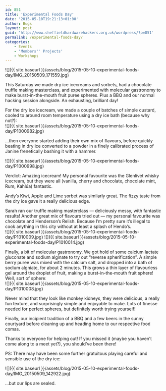 ```yaml
---
id: 851
title: 'Experimental Foods Day'
date: '2015-05-10T19:21:13+01:00'
author: Bugs
layout: post
guid: 'http://www.sheffieldhardwarehackers.org.uk/wordpress/?p=851'
permalink: /experimental-foods-day/
categories:
    - Events
    - 'Members'' Projects'
    - Workshops
---
```


![]({{ site.baseurl }}/assets/blog/2015-05-10-experimental-foods-day/IMG_20150509_171559.jpg)

This Saturday we made dry ice icecreams and sorbets, had a chocolate truffle making masterclass, and experimented with molecular gastronomy to make burst-in-the-mouth fruit puree spheres. Plus a BBQ and our normal hacking session alongside. An exhausting, brilliant day!

For the dry ice icecream, we made a couple of batches of simple custard, cooled to around room temperature using a dry ice bath (because why not?):  
![]({{ site.baseurl }}/assets/blog/2015-05-10-experimental-foods-day/P1000982.jpg)

…then everyone started adding their own mix of flavours, before quickly beating in dry ice converted to a powder in a finely calibrated process of Janine frenetically bashing it with a hammer.

![]({{ site.baseurl }}/assets/blog/2015-05-10-experimental-foods-day/P1000998.jpg)

Verdict: Amazing icecream! My personal favourite was the Glenlivet whisky icecream, but they were all (vanilla, cherry and chocolate, chocolate mint, Rum, Kahlúa) fantastic.

Andy’s Kiwi, Apple and Lime sorbet was similarly great. The fizzy taste from the dry ice gave it a really delicious edge.

Sarah ran our truffle making masterclass — deliciously messy, with fantastic results! Another great mix of flavours tried out — my personal favourite was chocolate and Henderson’s Relish. Because I’m pretty sure it’s illegal to cook anything in this city without at least a splash of Hendo’s.  
![]({{ site.baseurl }}/assets/blog/2015-05-10-experimental-foods-day/P1010009.jpg)
![]({{ site.baseurl }}/assets/blog/2015-05-10-experimental-foods-day/P1010014.jpg)

Finally, a bit of molecular gastronomy. We got hold of some calcium lactate gluconate and sodium alginate to try out “reverse spherification”. A simple berry puree was mixed with the calcium salt, and dropped into a bath of sodium algniate, for about 2 minutes. This grows a thin layer of flavourless gel around the droplet of fruit, making a burst-in-the-mouth fruit sphere! Well, sort of sphere:  
![]({{ site.baseurl }}/assets/blog/2015-05-10-experimental-foods-day/P1010008.jpg)

Never mind that they look like monkey kidneys, they were delicious, a really fun texture, and surprisingly simple and enjoyable to make. Lots of finesse needed for perfect spheres, but definitely worth trying yourself!

Finally, our incipient tradition of a BBQ and a few beers in the sunny courtyard before cleaning up and heading home to our respective food comas.

Thanks to everyone for helping out! If you missed it (maybe you haven’t come along to a meet yet?), you should’ve been there!

PS: There may have been some further gratuitous playing careful and sensible use of the dry ice:

![]({{ site.baseurl }}/assets/blog/2015-05-10-experimental-foods-day/IMG_20150509_142922.jpg)

…but our lips are sealed.
<!--- path/to this posts images is ![]({{ site.baseurl }}/assets/blog/2015-05-10-experimental-foods-day/ --->